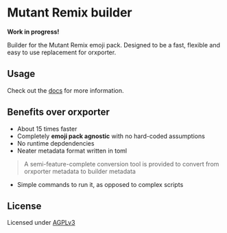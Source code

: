# Mutant Remix builder

**Work in progress!**

Builder for the Mutant Remix emoji pack. Designed to be a fast, flexible and easy to use replacement for orxporter.

## Usage
Check out the [docs](./docs/README.md) for more information.

## Benefits over orxporter
- About 15 times faster
- Completely **emoji pack agnostic** with no hard-coded assumptions
- No runtime depdendencies
- Neater metadata format written in toml
> A semi-feature-complete conversion tool is provided to convert from orxporter metadata to builder metadata
- Simple commands to run it, as opposed to complex scripts

## License
Licensed under [AGPLv3](./LICENSE)
